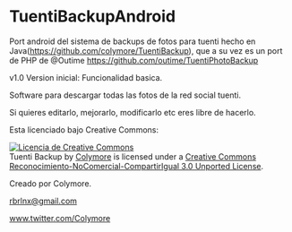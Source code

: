 TuentiBackupAndroid
===================
Port android del sistema de backups de fotos para tuenti hecho en Java(https://github.com/colymore/TuentiBackup), que a su vez es un port de PHP de @Outime
https://github.com/outime/TuentiPhotoBackup

v1.0 Version inicial: Funcionalidad basica.

Software para descargar todas las fotos de la red social tuenti.

Si quieres editarlo, mejorarlo, modificarlo etc eres libre de hacerlo.

Esta licenciado bajo Creative Commons:

<a rel="license" href="http://creativecommons.org/licenses/by-nc-sa/3.0/deed.es_ES"><img alt="Licencia de Creative Commons" style="border-width:0" src="http://i.creativecommons.org/l/by-nc-sa/3.0/88x31.png" /></a><br /><span xmlns:dct="http://purl.org/dc/terms/" href="http://purl.org/dc/dcmitype/Dataset" property="dct:title" rel="dct:type">Tuenti Backup</span> by <a xmlns:cc="http://creativecommons.org/ns#" href="https://github.com/colymore/TuentiBackup/" property="cc:attributionName" rel="cc:attributionURL">Colymore</a> is licensed under a <a rel="license" href="http://creativecommons.org/licenses/by-nc-sa/3.0/deed.es_ES">Creative Commons Reconocimiento-NoComercial-CompartirIgual 3.0 Unported License</a>.

Creado por Colymore.

rbrlnx@gmail.com

www.twitter.com/Colymore

